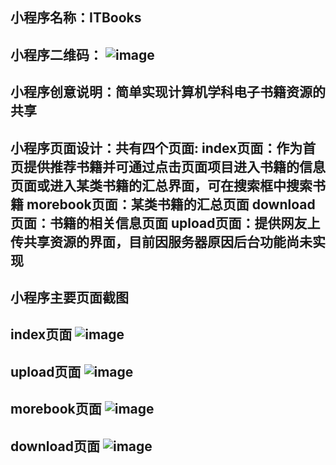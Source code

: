 小程序名称：ITBooks
---
小程序二维码：
![image](https://github.com/ZjChenyk/web-wechat-2017/blob/master/1514080901104/ItBook/images/%E5%B0%8F%E7%A8%8B%E5%BA%8F%E4%BA%8C%E7%BB%B4%E7%A0%81.jpg)
---
小程序创意说明：简单实现计算机学科电子书籍资源的共享
---
小程序页面设计：共有四个页面:
index页面：作为首页提供推荐书籍并可通过点击页面项目进入书籍的信息页面或进入某类书籍的汇总界面，可在搜索框中搜索书籍
morebook页面：某类书籍的汇总页面
download页面：书籍的相关信息页面
upload页面：提供网友上传共享资源的界面，目前因服务器原因后台功能尚未实现
---
小程序主要页面截图
---
index页面
![image](https://github.com/ZjChenyk/web-wechat-2017/blob/master/1514080901104/ItBook/images/index.PNG)
---
upload页面
![image](https://github.com/ZjChenyk/web-wechat-2017/blob/master/1514080901104/ItBook/images/upload.PNG)
---
morebook页面
![image](https://github.com/ZjChenyk/web-wechat-2017/blob/master/1514080901104/ItBook/images/morebook.PNG)
---
download页面
![image](https://github.com/ZjChenyk/web-wechat-2017/blob/master/1514080901104/ItBook/images/download.PNG)
---

 
